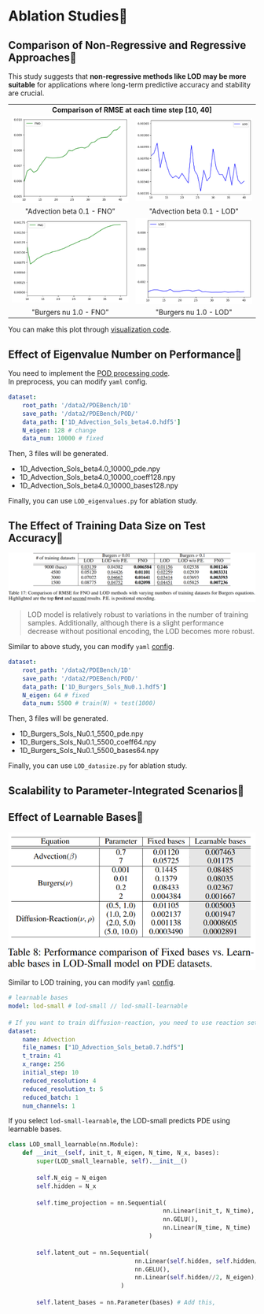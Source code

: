 # Ablation Studies🥛
## Comparison of Non-Regressive and Regressive Approaches🦎
This study suggests that **non-regressive methods like LOD may be more suitable** for applications where long-term predictive accuracy and stability are crucial.
<table class="center">
<tr>
  <td style="text-align:center;" colspan="2"><b>Comparison of RMSE at each time step [10, 40]</b></td>
</tr>
<tr>
  <td><img src="../images/adv_time_0.1_FNO.png"></td>
  <td><img src="../images/adv_time_0.1_LOD.png"></td>           
</tr>
<tr>
  <td width=25% style="text-align:center;">"Advection beta 0.1 - FNO”</td>
  <td width=25% style="text-align:center;">"Advection beta 0.1 - LOD"</td>
</tr>

<tr>
  <td><img src="../images/bur_time_1.0_FNO.png"></td>
  <td><img src="../images/bur_time_1.0_LOD.png"></td>           
</tr>
<tr>
  <td width=25% style="text-align:center;">"Burgers nu 1.0 - FNO”</td>
  <td width=25% style="text-align:center;">"Burgers nu 1.0 - LOD"</td>
</tr>
</table>

You can make this plot through [visualization code](https://github.com/voltwin-dev/LOD-ML/blob/main/1D_visualization.py#L292).

## Effect of Eigenvalue Number on Performance🐍
You need to implement the [POD processing code]().  
In preprocess, you can modify `yaml` config.  
```yaml
dataset:
    root_path: '/data2/PDEBench/1D'
    save_path: '/data2/PDEBench/POD/'
    data_path: ['1D_Advection_Sols_beta4.0.hdf5']
    N_eigen: 128 # change
    data_num: 10000 # fixed
```

Then, 3 files will be generated.  
- 1D_Advection_Sols_beta4.0_10000_pde.npy
- 1D_Advection_Sols_beta4.0_10000_coeff128.npy
- 1D_Advection_Sols_beta4.0_10000_bases128.npy
  
Finally, you can use `LOD_eigenvalues.py` for ablation study.  
  
## The Effect of Training Data Size on Test Accuracy🐲
![](./images/ablation3.png)
> LOD model is relatively robust to variations in the number of training samples. Additionally, although there is a slight performance decrease without positional encoding, the LOD becomes more robust.
  
Similar to above study, you can modify `yaml` [config]().  
```yaml
dataset:
    root_path: '/data2/PDEBench/1D'
    save_path: '/data2/PDEBench/POD/'
    data_path: ['1D_Burgers_Sols_Nu0.1.hdf5']
    N_eigen: 64 # fixed
    data_num: 5500 # train(N) + test(1000)
```

Then, 3 files will be generated.  
- 1D_Burgers_Sols_Nu0.1_5500_pde.npy
- 1D_Burgers_Sols_Nu0.1_5500_coeff64.npy
- 1D_Burgers_Sols_Nu0.1_5500_bases64.npy
  
Finally, you can use `LOD_datasize.py` for ablation study.

## Scalability to Parameter-Integrated Scenarios🐉

## Effect of Learnable Bases🦕
<p align="center"><img src="./images/ablation5.png"></p>
  

Similar to LOD training, you can modify `yaml` [config]().  
```yaml
# learnable bases
model: lod-small # lod-small // lod-small-learnable

# If you want to train diffusion-reaction, you need to use reaction setup.
dataset:
    name: Advection
    file_names: ["1D_Advection_Sols_beta0.7.hdf5"]
    t_train: 41
    x_range: 256
    initial_step: 10
    reduced_resolution: 4
    reduced_resolution_t: 5
    reduced_batch: 1
    num_channels: 1
```
  
If you select `lod-small-learnable`, the LOD-small predicts PDE using learnable bases.
```python
class LOD_small_learnable(nn.Module):
    def __init__(self, init_t, N_eigen, N_time, N_x, bases):
        super(LOD_small_learnable, self).__init__()

        self.N_eig = N_eigen
        self.hidden = N_x

        self.time_projection = nn.Sequential(
                                            nn.Linear(init_t, N_time), # no //2
                                            nn.GELU(),
                                            nn.Linear(N_time, N_time)
                                        )   

        self.latent_out = nn.Sequential(
                                    nn.Linear(self.hidden, self.hidden//2),
                                    nn.GELU(),
                                    nn.Linear(self.hidden//2, N_eigen),
                                )
        
        self.latent_bases = nn.Parameter(bases) # Add this,
```




